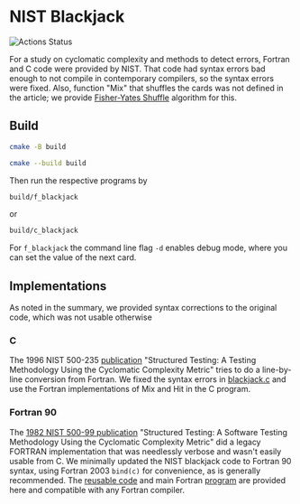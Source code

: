 # NIST Blackjack

![Actions Status](https://github.com/fortran-gaming/NIST-blackjack/workflows/ci/badge.svg)

For a study on cyclomatic complexity and methods to detect errors, Fortran and C code were provided by NIST.
That code had syntax errors bad enough to not compile in contemporary compilers, so the syntax errors were fixed.
Also, function "Mix" that shuffles the cards was not defined in the article; we provide
[Fisher-Yates Shuffle](https://en.wikipedia.org/wiki/Fisher%E2%80%93Yates_shuffle)
algorithm for this.

## Build

```sh
cmake -B build

cmake --build build
```

Then run the respective programs by

```sh
build/f_blackjack
```

or

```sh
build/c_blackjack
```

For `f_blackjack` the command line flag `-d` enables debug mode, where you can set the value of the next card.

## Implementations

As noted in the summary, we provided syntax corrections to the original code, which was not usable otherwise

### C

The 1996 NIST 500-235
[publication](https://nvlpubs.nist.gov/nistpubs/Legacy/SP/nistspecialpublication500-235.pdf)
"Structured Testing: A Testing Methodology Using the Cyclomatic Complexity Metric"
tries to do a line-by-line conversion from Fortran.
We fixed the syntax errors in [blackjack.c](./blackjack.c) and use the Fortran implementations of Mix and Hit in the C program.

### Fortran 90

The
[1982 NIST 500-99 publication](https://nvlpubs.nist.gov/nistpubs/Legacy/SP/nbsspecialpublication500-99.pdf)
"Structured Testing: A Software Testing Methodology Using the Cyclomatic Complexity Metric"
did a legacy FORTRAN implementation that was needlessly verbose and wasn't easily usable from C.
We minimally updated the NIST blackjack code to Fortran 90 syntax, using Fortran 2003 `bind(c)` for convenience, as is generally recommended.
The [reusable code](./blackjack.f90) and main Fortran [program](./main.f90) are provided here and compatible with any Fortran compiler.
